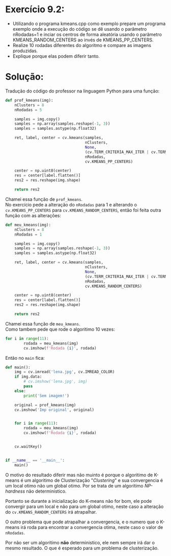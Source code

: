 # Exercício 9.2:
 - Utilizando o programa kmeans.cpp como exemplo prepare um programa exemplo onde a execução do código se dê usando o parâmetro nRodadas=1 e inciar os centros de forma aleatória usando o parâmetro KMEANS_RANDOM_CENTERS ao invés de KMEANS_PP_CENTERS.
  - Realize 10 rodadas diferentes do algoritmo e compare as imagens produzidas.
  - Explique porque elas podem diferir tanto.  

# Solução:
Tradução do código do professor na linguagem Python para uma função:
```Python
def prof_kmeans(img):
    nClusters = 8
    nRodadas = 5

    samples = img.copy()
    samples = np.array(samples.reshape(-1, 3))
    samples = samples.astype(np.float32)

    ret, label, center = cv.kmeans(samples,
                                   nClusters,
                                   None,
                                   (cv.TERM_CRITERIA_MAX_ITER | cv.TERM_CRITERIA_EPS, 10000, 0.0001),
                                   nRodadas,
                                   cv.KMEANS_PP_CENTERS)

    center = np.uint8(center)
    res = center[label.flatten()]
    res2 = res.reshape(img.shape)

    return res2
```
Chamei essa função de `prof_kmeans`.  
No exercício pede a alteração do `nRodadas` para 1 e alterando o `cv.KMEANS_PP_CENTERS` para `cv.KMEANS_RANDOM_CENTERS`, então foi feita outra função com as alterações:
```Python
def meu_kmeans(img):
    nClusters = 8
    nRodadas = 1

    samples = img.copy()
    samples = np.array(samples.reshape(-1, 3))
    samples = samples.astype(np.float32)

    ret, label, center = cv.kmeans(samples,
                                   nClusters,
                                   None,
                                   (cv.TERM_CRITERIA_MAX_ITER | cv.TERM_CRITERIA_EPS, 10000, 0.0001),
                                   nRodadas,
                                   cv.KMEANS_RANDOM_CENTERS)

    center = np.uint8(center)
    res = center[label.flatten()]
    res2 = res.reshape(img.shape)

    return res2

```
Chamei essa função de `meu_kmeans`.  
Como tambem pede que rode o algoritimo 10 vezes:
```Python
for i in range(11):
        rodada = meu_kmeans(img)
        cv.imshow(f'Rodada {i}', rodada)
```  

Então no `main` fica:
```Python
def main():
    img = cv.imread('lena.jpg', cv.IMREAD_COLOR)
    if img.data:
        # cv.imshow('lena.jpg', img)
        pass
    else:
        print('Sem imagem!')

    original = prof_kmeans(img)
    cv.imshow('Imp original', original)


    for i in range(11):
        rodada = meu_kmeans(img)
        cv.imshow(f'Rodada {i}', rodada)


    cv.waitKey()


if __name__ == '__main__':
    main()
```  

O motivo do resultado diferir mas não muinto é porque o algoritimo de K-means é um algoritimo de Clusterização "*Clustering*" e sua convergencia é um local otimo não um global otimo. Por se trata de um algoritimo *NP-hardness* não deterministico.  

Portanto se durante a inicialização do K-means não for bom, ele pode convergir para um local e não para um global otimo, neste caso a alteração do `cv.KMEANS_RANDOM_CENTERS` irá atrapalhar.  

O outro problema que pode atrapalhar a convergencia, e o numero que o K-means irá roda para encontrar a convergencia otima, neste caso o valor de `nRodadas`.  

Por não ser um algoritimo **não** deterministico, ele nem sempre irá dar o mesmo resultado. O que é esperado para um problema de clusterização.
